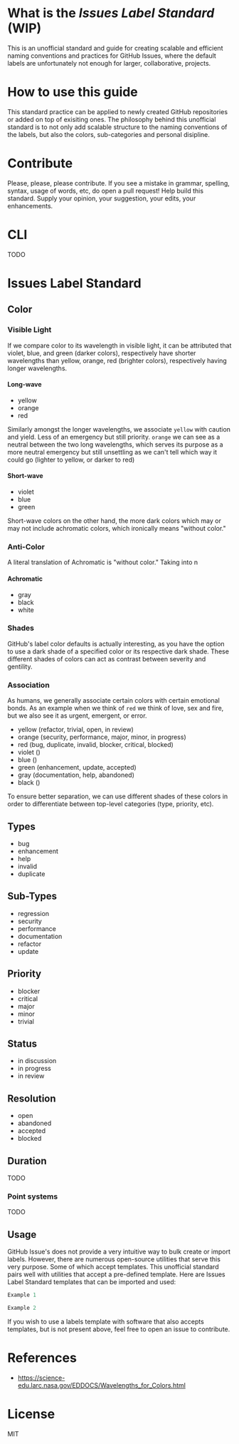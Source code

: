 # What is the _Issues Label Standard_ (WIP)

This is an unofficial standard and guide for creating scalable and efficient
naming conventions and practices for GitHub Issues, where the default labels are
unfortunately not enough for larger, collaborative, projects.

# How to use this guide

This standard practice can be applied to newly created GitHub repositories or
added on top of exisiting ones. The philosophy behind this unofficial standard
is to not only add scalable structure to the naming conventions of the labels,
but also the colors, sub-categories and personal disipline.

# Contribute
Please, please, please contribute. If you see a mistake in grammar, spelling,
syntax, usage of words, etc, do open a pull request! Help build this standard.
Supply your opinion, your suggestion, your edits, your enhancements.

# CLI

TODO

# Issues Label Standard

## Color
### Visible Light

If we compare color to its wavelength in visible light, it can be attributed
that violet, blue, and green (darker colors), respectively have shorter
wavelengths than yellow, orange, red (brighter colors), respectively having
longer wavelengths.

#### Long-wave
- yellow
- orange
- red

Similarly amongst the longer wavelengths, we associate `yellow` with caution and
yield. Less of an emergency but still priority. `orange` we can see as a neutral
between the two long wavelengths, which serves its purpose as a more neutral
emergency but still unsettling as we can't tell which way it could go (lighter
to yellow, or darker to red)

#### Short-wave
- violet
- blue
- green

Short-wave colors on the other hand, the more dark colors which may or may not
include achromatic colors, which ironically means "without color." 

### Anti-Color

A literal translation of Achromatic is "without color." Taking into n

#### Achromatic
- gray
- black
- white

### Shades

GitHub's label color defaults is actually interesting, as you have the option to
use a dark shade of a specified color or its respective dark shade. These 
different shades of colors can act as contrast between severity and gentility.

### Association

As humans, we generally associate certain colors with certain emotional bonds.
As an example when we think of `red` we think of love, sex and fire, but we also
see it as urgent, emergent, or error.

- yellow (refactor, trivial, open, in review)
- orange (security, performance, major, minor, in progress)
- red (bug, duplicate, invalid, blocker, critical, blocked)
- violet ()
- blue ()
- green (enhancement, update, accepted)
- gray (documentation, help, abandoned)
- black ()

To ensure better separation, we can use different shades of these colors in
order to differentiate between top-level categories (type, priority, etc).

## Types

- bug
- enhancement
- help
- invalid
- duplicate

## Sub-Types

- regression
- security
- performance
- documentation
- refactor
- update

## Priority

- blocker
- critical
- major
- minor
- trivial

## Status
- in discussion
- in progress
- in review

## Resolution

- open
- abandoned
- accepted
- blocked

## Duration

TODO

### Point systems

TODO

## Usage

GitHub Issue's does not provide a very intuitive way to bulk create or import
labels. However, there are numerous open-source utilities that serve this very
purpose. Some of which accept templates. This unofficial standard pairs well with
utilities that accept a pre-defined template. Here are Issues Label Standard
templates that can be imported and used:

```js
Example 1
```

```js
Example 2
```

If you wish to use a labels template with software that also accepts templates,
but is not present above, feel free to open an issue to contribute.

# References
- https://science-edu.larc.nasa.gov/EDDOCS/Wavelengths_for_Colors.html

# License
MIT
